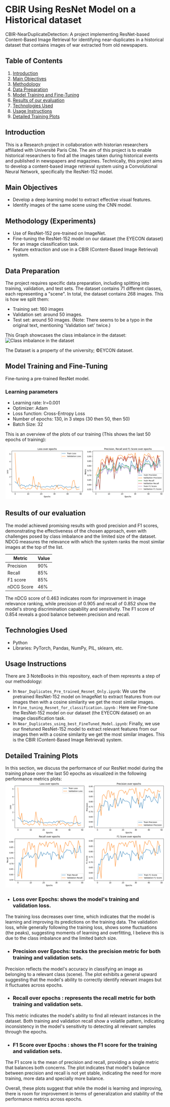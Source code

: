 # CBIR Using ResNet Model on a Historical dataset

CBIR-NearDuplicateDetection: A project implementing ResNet-based Content-Based Image Retrieval for identifying near-duplicates in a historical dataset that contains images of war extracted from old newspapers.

## Table of Contents
1. [Introduction](#introduction)
2. [Main Objectives](#main-objectives)
3. [Methodology](#methodology)
4. [Data Preparation](#data-preparation)
5. [Model Training and Fine-Tuning](#model-training-and-fine-tuning)
6. [Results of our evaluation](#results-of-our-evaluation)
7. [Technologies Used](#technologies-used)
8. [Usage Instructions](#usage-instructions)
9. [Detailed Training Plots](#detailed-training-plots)


## Introduction

This is a Research project in collaboration with historian researchers affiliated with Université Paris Cité.
The aim of this project is to enable historical researchers to find all the images taken during historical events and published in newspapers and magazines.
Technically, this project aims to develop a content-based image retrieval system using a Convolutional Neural Network, specifically the ResNet-152 model.

## Main Objectives
- Develop a deep learning model to extract effective visual features.
- Identify images of the same scene using the CNN model.

## Methodology (Experiments)
- Use of ResNet-152 pre-trained on ImageNet.
- Fine-tuning the ResNet-152 model on our dataset (the EYECON dataset) for an image classification task.
- Feature extraction and use in a CBIR (Content-Based Image Retrieval) system.

## Data Preparation
The project requires specific data preparation, including splitting into training, validation, and test sets. 
The dataset contains 71 different classes, each representing a "scene". In total, the dataset contains 268 images. 
This is how we split them:
- Training set: 160 images
- Validation set: around 50 images.
- Test set: around 50 images. (Note: There seems to be a typo in the original text, mentioning 'Validation set' twice.)

This Graph showcases the class imbalance in the dataset:
![Class imbalance in the dataset](https://github.com/vivorima/CBIR-NearDuplicateDetection/blob/f6654bb32e89c951161acc13837ddea2ae179ec4/Pr%C3%A9sentation%20projet%20resent.png "Class imbalance in the dataset")

The Dataset is a property of the university; ©EYCON dataset.

## Model Training and Fine-Tuning
Fine-tuning a pre-trained ResNet model. 

### Learning parameters
- Learning rate: lr=0.001
- Optimizer: Adam
- Loss function: Cross-Entropy Loss
- Number of epochs: 130, in 3 steps (30 then 50, then 50)
- Batch Size: 32

This is an overview of the plots of our training (This shows the last 50 epochs of training):

![Loss and Accuracy Metrics](https://github.com/vivorima/CBIR-NearDuplicateDetection/blob/f6654bb32e89c951161acc13837ddea2ae179ec4/overview.png "Loss and Accuracy Metrics")

## Results of our evaluation
The model achieved promising results with good precision and F1 scores, demonstrating the effectiveness of the chosen approach, even with challenges posed by class imbalance and the limited size of the dataset. NDCG measures the relevance with which the system ranks the most similar images at the top of the list.

| Metric     | Value |
|------------|-------|
| Precision  | 90%   |
| Recall     | 85%   |
| F1 score   | 85%   |
| nDCG Score | 46%   |

The nDCG score of 0.463 indicates room for improvement in image relevance ranking, while precision of 0.905 and recall of 0.852 show the model's strong discrimination capability and sensitivity. The F1 score of 0.854 reveals a good balance between precision and recall.

## Technologies Used
- Python
- Libraries: PyTorch, Pandas, NumPy, PIL, sklearn, etc.

## Usage Instructions
There are 3 NoteBooks in this repository, each of them represnts a step of our methodology:

- In `Near_Duplicates_Pre_trained_Resnet_Only.ipynb`: We use the pretrained ResNet-152 model on ImageNet to extract features from our images then with a cosine similarity we get the most similar images.
- In `Fine_tuning_Resnet_for_classification.ipynb` : Here we Fine-tune the ResNet-152 model on our dataset (the EYECON dataset) on an image classification task.
- In `Near_Duplicates_using_best_FineTuned_Model.ipynb`: Finally, we use our finetuned ResNet-152 model to extract relevant features from our images then with a cosine similarity we get the most similar images. This is the CBIR (Content-Based Image Retrieval) system.


## Detailed Training Plots

In this section, we discuss the performance of our ResNet model during the training phase over the last 50 epochs as visualized in the following performance metrics plots:
![All Metrics](https://github.com/vivorima/CBIR-NearDuplicateDetection/blob/de86a930f49654bad6177f0b2121b65f0803e585/all%20plots.png "All training Metrics")


- ### Loss over Epochs: shows the model's training and validation loss.
The training loss decreases over time, which indicates that the model is learning and improving its predictions on the training data. The validation loss, while generally following the training loss, shows some fluctuations (the peaks), suggesting moments of learning and overfitting, I believe this is due to the class imbalance and the limited batch size.

- ### Precision over Epochs: tracks the precision metric for both training and validation sets.
Precision reflects the model's accuracy in classifying an image as belonging to a relevant class (scene). The plot exhibits a general upward suggesting that the model's ability to correctly identify relevant images but it fluctuates across epochs.

- ### Recall over epochs : represents the recall metric for both training and validation sets.
This metric indicates the model's ability to find all relevant instances in the dataset. Both training and validation recall show a volatile pattern, indicating inconsistency in the model's sensitivity to detecting all relevant samples through the epochs.

- ### F1 Score over Epochs : shows the F1 score for the training and validation sets.
The F1 score is the mean of precision and recall, providing a single metric that balances both concerns. The plot indicates that model's balance between precision and recall is not yet stable, indicating the need for more training, more data and specially more balance.

Overall, these plots suggest that while the model is learning and improving, there is room for improvement in terms of generalization and stability of the performance metrics across epochs. 

